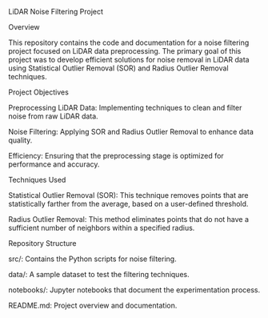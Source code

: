 LiDAR Noise Filtering Project

Overview

This repository contains the code and documentation for a noise filtering project focused on LiDAR data preprocessing. The primary goal of this project was to develop efficient solutions for noise removal in LiDAR data using Statistical Outlier Removal (SOR) and Radius Outlier Removal techniques.

Project Objectives

Preprocessing LiDAR Data: Implementing techniques to clean and filter noise from raw LiDAR data.

Noise Filtering: Applying SOR and Radius Outlier Removal to enhance data quality.

Efficiency: Ensuring that the preprocessing stage is optimized for performance and accuracy.

Techniques Used

Statistical Outlier Removal (SOR): This technique removes points that are statistically farther from the average, based on a user-defined threshold.

Radius Outlier Removal: This method eliminates points that do not have a sufficient number of neighbors within a specified radius.

Repository Structure

src/: Contains the Python scripts for noise filtering.

data/: A sample dataset to test the filtering techniques.

notebooks/: Jupyter notebooks that document the experimentation process.

README.md: Project overview and documentation.
